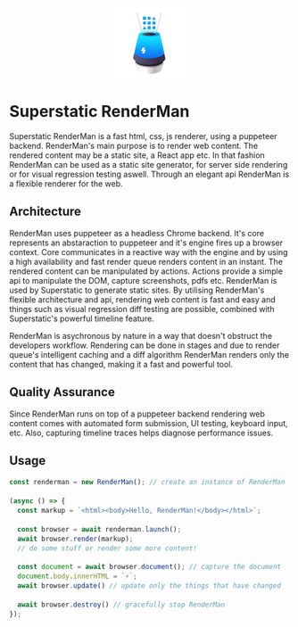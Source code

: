 <p align="center">
  <img src="/docs/assets/renderman_logo.png" width="128" alt="RenderMan Logo"/>
</p>

# Superstatic RenderMan

Superstatic RenderMan is a fast html, css, js renderer, using a puppeteer backend. RenderMan's main purpose is to render web content. The rendered content may be a static site, a React app etc. In that fashion RenderMan can be used as a static site generator, for server side rendering or for visual regression testing aswell. Through an elegant api RenderMan is a flexible renderer for the web.

## Architecture

RenderMan uses puppeteer as a headless Chrome backend. It's core represents an abstaraction to puppeteer and it's engine fires up a browser context. Core communicates in a reactive way with the engine and by using a high availability and fast render queue renders content in an instant. The rendered content can be manipulated by actions. Actions provide a simple api to manipulate the DOM, capture screenshots, pdfs etc. RenderMan is used by Superstatic to generate static sites. By utilising RenderMan's flexible architecture and api, rendering web content is fast and easy and things such as visual regression diff testing are possible, combined with Superstatic's powerful timeline feature.

RenderMan is asychronous by nature in a way that doesn't obstruct the developers workflow. Rendering can be done in stages and due to render queue's intelligent caching and a diff algorithm RenderMan renders only the content that has changed, making it a fast and powerful tool.

## Quality Assurance

Since RenderMan runs on top of a puppeteer backend rendering web content comes with automated form submission, UI testing, keyboard input, etc. Also, capturing timeline traces helps diagnose performance issues.

## Usage

```js
const renderman = new RenderMan(); // create an instance of RenderMan

(async () => {
  const markup = `<html><body>Hello, RenderMan!</body></html>`;

  const browser = await renderman.launch();
  await browser.render(markup);
  // do some stuff or render some more content!

  const document = await browser.document(); // capture the document
  document.body.innerHTML = `⚡️`;
  await browser.update() // update only the things that have changed

  await browser.destroy() // gracefully stop RenderMan
});
```